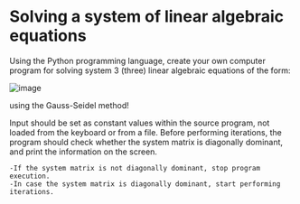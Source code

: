 # Solving a system of linear algebraic equations

Using the Python programming language, create your own computer program for 
solving system 3 (three) linear algebraic equations of the form:

![image](https://user-images.githubusercontent.com/103597508/167321507-7c9bbd4a-4222-42a3-b000-ad1e1ebea3e1.png)

using the Gauss-Seidel method!

Input should be set as constant values within the source program, not 
loaded from the keyboard or from a file. Before performing iterations, the 
program should check whether the system matrix is diagonally dominant, and 
print the information on the screen.

    -If the system matrix is not diagonally dominant, stop program execution.
    -In case the system matrix is diagonally dominant, start performing iterations.
    




